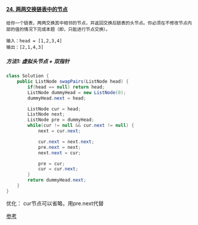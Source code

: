 #### [24. 两两交换链表中的节点](https://leetcode.cn/problems/swap-nodes-in-pairs/)

```
给你一个链表，两两交换其中相邻的节点，并返回交换后链表的头节点。你必须在不修改节点内部的值的情况下完成本题（即，只能进行节点交换）。

输入：head = [1,2,3,4]
输出：[2,1,4,3]
```



##### 方法1: 虚拟头节点 + 双指针

```java
class Solution {
    public ListNode swapPairs(ListNode head) {
        if(head == null) return head;
        ListNode dummyHead = new ListNode(0);
        dummyHead.next = head;

        ListNode cur = head;
        ListNode next;
        ListNode pre = dummyHead;
        while(cur != null && cur.next != null) {
            next = cur.next;

            cur.next = next.next;
            pre.next = next;
            next.next = cur;

            pre = cur;
            cur = cur.next;
        }
        return dummyHead.next;
    }
}
```

优化： cur节点可以省略，用pre.next代替

[参考](https://programmercarl.com/0024.两两交换链表中的节点.html#思路)
